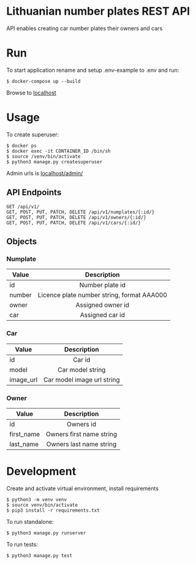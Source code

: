 # Lithuanian number plates REST API

API enables creating car number plates their owners and cars

# Run

To start application rename and setup .env-example to .env and run:

    $ docker-compose up --build
    
Browse to [localhost](localhost)

# Usage

To create superuser:

    $ docker ps
    $ docker exec -it CONTAINER_ID /bin/sh
    $ source /venv/bin/activate
    $ python3 manage.py createsuperuser

Admin urls is [localhost/admin/](localhost/admin/)
    
## API Endpoints

    GET /api/v1/
    GET, POST, PUT, PATCH, DELETE /api/v1/numplates/{:id/}
    GET, POST, PUT, PATCH, DELETE /api/v1/owners/{:id/}
    GET, POST, PUT, PATCH, DELETE /api/v1/cars/{:id/}

## Objects

### Numplate

| Value  | Description                                |
| ------ |:------------------------------------------:|
| id     | Number plate id                            |
| number | Licence plate number string, format AAA000 |
| owner  | Assigned owner id                          |
| car    | Assigned car id                            |

### Car

| Value     | Description                |
| --------- |:--------------------------:|
| id        | Car id                     |
| model     | Car model string           |
| image_url | Car model image url string |

### Owner

| Value      | Description              |
| ---------- |:------------------------:|
| id         | Owners id                |
| first_name | Owners first name string |
| last_name  | Owners last name string  |

# Development

Create and activate virtual environment, install requirements

    $ python3 -m venv venv
    $ source venv/bin/activate
    $ pip3 install -r requirements.txt
    
To run standalone:

    $ python3 manage.py runserver

To run tests:

    $ python3 manage.py test

